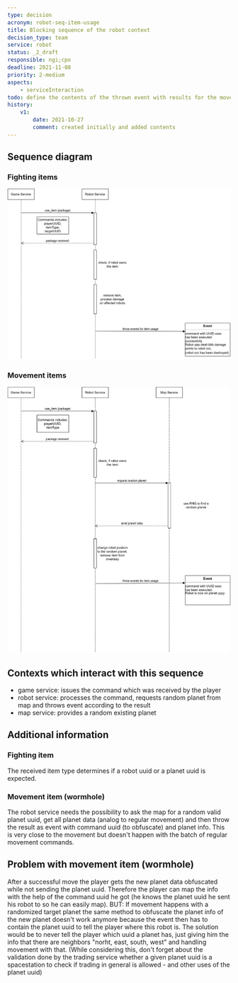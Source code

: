 ```yaml
---
type: decision
acronym: robot-seq-item-usage
title: Blocking sequence of the robot context
decision_type: team
service: robot
status: _2_draft
responsible: ngi;cpo
deadline: 2021-11-08
priority: 2-medium
aspects:
    - serviceInteraction
todo: define the contents of the thrown event with results for the movement item (see "Problem" below)
history:
    v1:
        date: 2021-10-27
        comment: created initially and added contents
---
```


## Sequence diagram

### Fighting items
![Robot combat item usage sequence](./images/robot-item-fighting-seq.png)
### Movement items
![Robot movement item usage sequence](./images/robot-item-movent-seq.png)

## Contexts which interact with this sequence

* game service: issues the command which was received by the player  
* robot service: processes the command, requests random planet from map and throws event according to the result
* map service: provides a random existing planet

## Additional information

### Fighting item
The received item type determines if a robot uuid or a planet uuid is expected.

### Movement item (wormhole)
The robot service needs the possibility to ask the map for a random valid planet uuid, get all planet data (analog to regular movement) and then throw the result as event with command uuid (to obfuscate) and planet info. This is very close to the movement but doesn't happen with the batch of regular movement commands. 

## Problem with movement item (wormhole)

After a successful move the player gets the new planet data obfuscated while not sending the planet uuid. Therefore the player can map the info with the help of the command uuid he got (he knows the planet uuid he sent his robot to so he can easily map). BUT: If movement happens with a randomized target planet the same method to obfuscate the planet info of the new planet doesn't work anymore because the event then has to contain the planet uuid to tell the player where this robot is. The solution would be to never tell the player which uuid a planet has, just giving him the info that there are neighbors "norht, east, south, west" and handling movement with that. (While considering this, don't forget about the validation done by the trading service whether a given planet uuid is a spacestation to check if trading in general is allowed - and other uses of the planet uuid)



